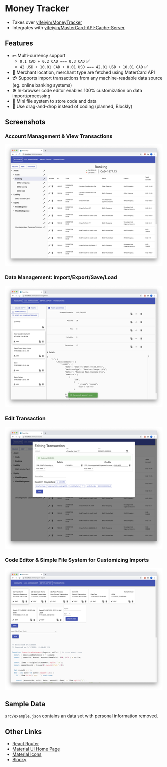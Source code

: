 # Money Tracker

- Takes over [yifeiyin/MoneyTracker](https://github.com/yifeiyin/MoneyTracker)
- Integrates with [yifeiyin/MasterCard-API-Cache-Server](https://github.com/yifeiyin/MasterCard-API-Cache-Server)

## Features

- 💵 Multi-currency support
    - `0.1 CAD + 0.2 CAD === 0.3 CAD` ✅
    - `42 USD + 10.01 CAD + 0.01 USD === 42.01 USD + 10.01 CAD` ✅
- 🏬 Merchant location, merchant type are fetched using MaterCard API
- 💳 Supports import transactions from any machine-readable data source (eg. online banking systems)
- ⚙️ In-browser code editor enables 100% customization on data import/processing
- 📁 Mini file system to store code and data
- 📝 Use drag-and-drop instead of coding (planned, Blockly)


## Screenshots

### Account Management & View Transactions
![](./public/images/mt1.png)

### Data Management: Import/Export/Save/Load
<!-- ![](./public/images/mt2.png) -->
![](./public/images/mt4.png)

### Edit Transaction
![](./public/images/mt3.png)

### Code Editor & Simple File System for Customizing Imports
![](./public/images/mt5.png)


## Sample Data

`src/example.json` contains an data set with personal information removed.


## Other Links

- [React Router](https://reacttraining.com/react-router/web/api/BrowserRouter)
- [Material UI Home Page](https://material-ui.com)
- [Material Icons](https://material-ui.com/components/material-icons/)
- [Blocky](https://developers.google.com/blockly)
